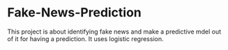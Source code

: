 # Fake-News-Prediction
This project is about identifying fake news and make a predictive mdel out of it for having a prediction. 
It uses logistic regression.
